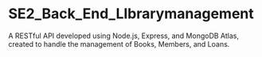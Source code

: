 # SE2_Back_End_LIbrarymanagement
A RESTful API developed using Node.js, Express, and MongoDB Atlas, created to handle the management of Books, Members, and Loans.
